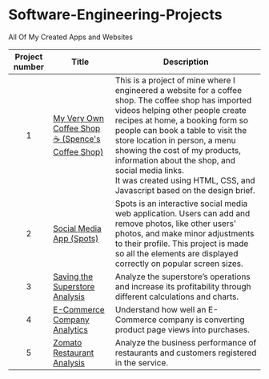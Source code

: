 # Software-Engineering-Projects
All Of My Created Apps and Websites

| Project number | Title | Description |
| :-----------: | ----------- |----------- |
| 1 | [My Very Own Coffee Shop ☕ (Spence's Coffee Shop)](https://github.com/Christian-Spence/se_project_coffeeshop.git)| This is a project of mine where I engineered a website for a coffee shop. The coffee shop has imported videos helping other people create recipes at home, a booking form so people can book a table to visit the store location in person, a menu showing the cost of my products, information about the shop, and social media links. <br> It was created using HTML, CSS, and Javascript based on the design brief. 
| 2 | [Social Media App (Spots)](https://github.com/Christian-Spence/se_project_spots.git)| Spots is an interactive social media web application. Users can add and remove photos, like other users' photos, and make minor adjustments to their profile. This project is made so all the elements are displayed correctly on popular screen sizes.
| 3 | [Saving the Superstore Analysis](https://public.tableau.com/views/Sprint4Project_17053642075150/ReturnRateDashboard?:language=en-US&:sid=&:display_count=n&:origin=viz_share_link) | Analyze the superstore’s operations and increase its profitability through different calculations and charts.
| 4 | [E-Commerce Company Analytics](https://docs.google.com/spreadsheets/d/1LnL417vP2fqFuhqPJDULlgKDWiLL9dzpOffRxN1AwNo/edit#gid=630822664) | Understand how well an E-Commerce company is converting product page views into purchases.
| 5 | [Zomato Restaurant Analysis](https://public.tableau.com/shared/CWM55YDHX?:display_count=n&:origin=viz_share_link) | Analyze the business performance of restaurants and customers registered in the service.
